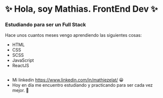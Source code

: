 #  ✨ Hola, soy Mathias. FrontEnd Dev ✨

### Estudiando para ser un Full Stack

Hace unos cuantos meses vengo aprendiendo las siguientes cosas:
- HTML
- CSS
- SCSS
- JavaScript
- ReactJS
##
- Mi linkedin https://www.linkedin.com/in/mathiezelat/ 😀
- Hoy en día me encuentro estudiando y practicando para ser cada vez mejor. 🤯

<!---
mathiezelat/mathiezelat is a ✨ special ✨ repository because its `README.md` (this file) appears on your GitHub profile.
You can click the Preview link to take a look at your changes.
--->
